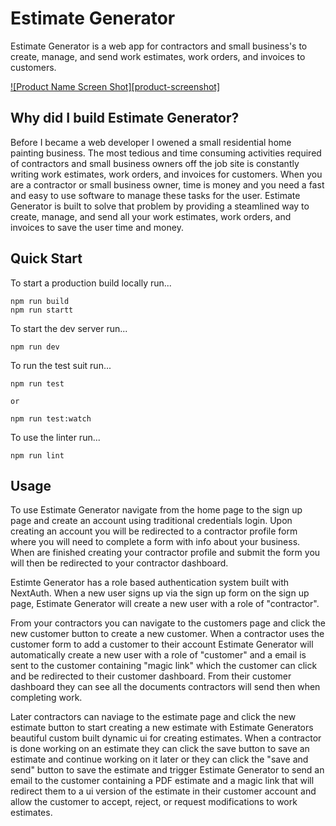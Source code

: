 # Estimate Generator

Estimate Generator is a web app for contractors and small business's to create, manage, and send work estimates, work orders, and invoices to customers.

[![Product Name Screen Shot][product-screenshot]](estimate-generator-img.png)

## Why did I build Estimate Generator?

Before I became a web developer I owened a small residential home painting business. The most tedious and time consuming activities required of contractors and small business owners off the job site is constantly writing work estimates, work orders, and invoices for customers. When you are a contractor or small business owner, time is money and you need a fast and easy to use software to manage these tasks for the user. Estimate Generator is built to solve that problem by providing a steamlined way to create, manage, and send all your work estimates, work orders, and invoices to save the user time and money.

## Quick Start

To start a production build locally run...

```
npm run build
npm run startt
```

To start the dev server run...

```
npm run dev
```

To run the test suit run...

```
npm run test

or

npm run test:watch
```

To use the linter run...

```
npm run lint
```

## Usage

To use Estimate Generator navigate from the home page to the sign up page and create an account using traditional credentials login. Upon creating an account you will be redirected to a contractor profile form where you will need to complete a form with info about your business. When are finished creating your contractor profile and submit the form you will then be redirected to your contractor dashboard.

Estimte Generator has a role based authentication system built with NextAuth. When a new user signs up via the sign up form on the sign up page, Estimate Generator will create a new user with a role of "contractor".

From your contractors you can navigate to the customers page and click the new customer button to create a new customer. When a contractor uses the customer form to add a customer to their account Estimate Generator will automatically create a new user with a role of "customer" and a email is sent to the customer containing "magic link" which the customer can click and be redirected to their customer dashboard. From their customer dashboard they can see all the documents contractors will send then when completing work.

Later contractors can naviage to the estimate page and click the new estimate button to start creating a new estimate with Estimate Generators beautiful custom built dynamic ui for creating estimates. When a contractor is done working on an estimate they can click the save button to save an estimate and continue working on it later or they can click the "save and send" button to save the estimate and trigger Estimate Generator to send an email to the customer containing a PDF estimate and a magic link that will redirect them to a ui version of the estimate in their customer account and allow the customer to accept, reject, or request modifications to work estimates.
